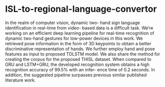 # ISL-to-regional-language-convertor
In the realm of computer vision, dynamic two-
hand sign language identification in real-time from video-
based data is a difficult task. We’re working on an efficient
deep learning pipeline for real-time recognition of dynamic
two-hand gestures for low-power devices in this work. We
retrieved pose information in the form of 3D keypoints to
obtain a better discriminative representation of hands. We
further employ hand and pose features as input to proposed
TDLSTM model. We also share the method for creating the
corpus for the proposed THISL dataset. When compared
to GRU and LSTM+GRU, the developed recognition system
obtains a high recognition accuracy of 99.5% with an infer-
ence time of 0.2 seconds. In addition, the suggested pipeline
surpasses previous similar published literature work.

